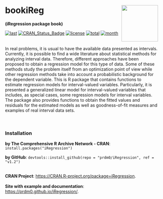 bookiReg <img src="https://raw.githubusercontent.com/prdm0/tempfiles/master/logo_iRegession.png" align="right" alt="" width="120" />
===================================================================================================================================
**(iRegression package book)**

[![last](https://www.r-pkg.org/badges/last-release/iRegression)](https://CRAN.R-project.org/package=iRegression)
[![CRAN_Status_Badge](https://www.r-pkg.org/badges/version/iRegression)](https://CRAN.R-project.org/package=iRegression)
[![license](https://img.shields.io/cran/l/devtools.svg)](https://www.gnu.org/licenses/gpl-2.0)
[![total](http://cranlogs.r-pkg.org/badges/grand-total/iRegression)](https://CRAN.R-project.org/package=iRegression)
[![month](https://cranlogs.r-pkg.org/badges/iRegression)](https://CRAN.R-project.org/package=iRegression)
<br><br><br>
In real problems, it is usual to have the available data presented as intervals. Currently, it is possible to find a wide literature about statistical methods for analyzing interval data. Therefore, different approaches have been proposed to obtain a regression model for this type of data. Some of these methods study the problem itself from an optimization point of view while other regression methods take into account a probabilistic background for the dependent variable. This is R package that contains functions to estimate regression models for interval-valued variables. Particularly, it is presented a generalized linear model for interval-valued variables that includes, as special cases, some regression models for interval variables. The package also provides functions to obtain the fitted values and residuals for the estimated models as well as goodness-of-fit measures and examples of real interval data sets. <br><br><br>


### Installation

**by The Comprehensive R Archive Network - CRAN**: `install.packages("iRegression")` 

**by GitHub**: `devtools::install_github(repo = "prdm0/iRegression", ref =  "v1.2")` <br><br>

**CRAN Project**: https://CRAN.R-project.org/package=iRegression. <br><br>
**Site with example and documentation**: https://prdm0.github.io/iRegression/.

